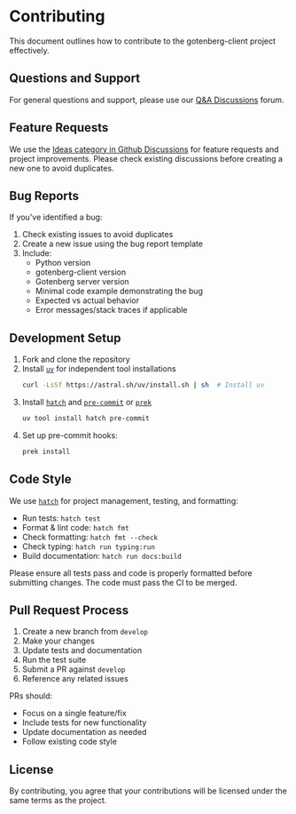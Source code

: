 # Contributing

This document outlines how to contribute to the gotenberg-client project effectively.

## Questions and Support

For general questions and support, please use our
[Q&A Discussions](https://github.com/stumpylog/gotenberg-client/discussions/categories/q-a)
forum.

## Feature Requests

We use the
[Ideas category in Github Discussions](https://github.com/stumpylog/gotenberg-client/discussions/categories/ideas)
for feature requests and project improvements. Please check existing discussions before
creating a new one to avoid duplicates.

## Bug Reports

If you've identified a bug:

1. Check existing issues to avoid duplicates
2. Create a new issue using the bug report template
3. Include:
    - Python version
    - gotenberg-client version
    - Gotenberg server version
    - Minimal code example demonstrating the bug
    - Expected vs actual behavior
    - Error messages/stack traces if applicable

## Development Setup

1. Fork and clone the repository
1. Install [`uv`](https://astral.sh/uv/) for independent tool installations
    ```bash
    curl -LsSf https://astral.sh/uv/install.sh | sh  # Install uv
    ```
1. Install [`hatch`](https://github.com/pypa/hatch) and
   [`pre-commit`](https://github.com/pre-commit/pre-commit) or [`prek`](https://github.com/j178/prek)
    ```bash
    uv tool install hatch pre-commit
    ```
1. Set up pre-commit hooks:
    ```bash
    prek install
    ```

## Code Style

We use [`hatch`](https://github.com/pypa/hatch) for project management, testing, and
formatting:

- Run tests: `hatch test`
- Format & lint code: `hatch fmt`
- Check formatting: `hatch fmt --check`
- Check typing: `hatch run typing:run`
- Build documentation: `hatch run docs:build`

Please ensure all tests pass and code is properly formatted before submitting changes.
The code must pass the CI to be merged.

## Pull Request Process

1. Create a new branch from `develop`
2. Make your changes
3. Update tests and documentation
4. Run the test suite
5. Submit a PR against `develop`
6. Reference any related issues

PRs should:

- Focus on a single feature/fix
- Include tests for new functionality
- Update documentation as needed
- Follow existing code style

## License

By contributing, you agree that your contributions will be licensed under the same terms
as the project.
